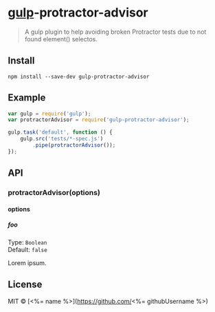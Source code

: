 # [gulp](http://gulpjs.com)-protractor-advisor

> A gulp plugin to help avoiding broken Protractor tests due to not found element() selectos.


## Install

```
npm install --save-dev gulp-protractor-advisor
```


## Example

```js
var gulp = require('gulp');
var protractorAdvisor = require('gulp-protractor-advisor');

gulp.task('default', function () {
	gulp.src('tests/*-spec.js')
		.pipe(protractorAdvisor());
});
```


## API

### protractorAdvisor(options)

#### options

##### foo

Type: `Boolean`  
Default: `false`

Lorem ipsum.


## License

MIT © [<%= name %>](https://github.com/<%= githubUsername %>)
